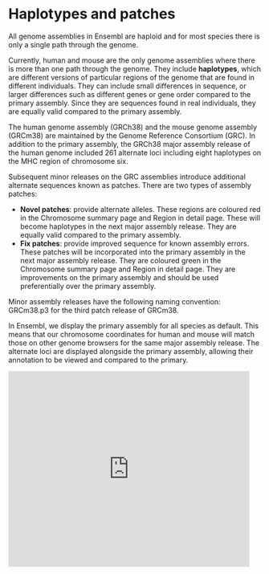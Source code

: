 # Haplotypes and patches

All genome assemblies in Ensembl are haploid and for most species there is only a single path through the genome.

Currently, human and mouse are the only genome assemblies where there is more than one path through the genome. They include **haplotypes**, which are different versions of particular regions of the genome that are found in different individuals. They can include small differences in sequence, or larger differences such as different genes or gene order compared to the primary assembly. Since they are sequences found in real individuals, they are equally valid compared to the primary assembly.

The human genome assembly (GRCh38) and the mouse genome assembly (GRCm38) are maintained by the Genome Reference Consortium (GRC). In addition to the primary assembly, the GRCh38 major assembly release of the human genome included 261 alternate loci including eight haplotypes on the MHC region of chromosome six.

Subsequent minor releases on the GRC assemblies introduce additional alternate sequences known as patches. There are two types of assembly patches:

* **Novel patches**: provide alternate alleles. These regions are coloured red in the Chromosome summary page and Region in detail page. These will become haplotypes in the next major assembly release. They are equally valid compared to the primary assembly.
* **Fix patches**: provide improved sequence for known assembly errors. These patches will be incorporated into the primary assembly in the next major assembly release. They are coloured green in the Chromosome summary page and Region in detail page. They are improvements on the primary assembly and should be used preferentially over the primary assembly.

Minor assembly releases have the following naming convention: GRCm38.p3 for the third patch release of GRCm38.

In Ensembl, we display the primary assembly for all species as default. This means that our chromosome coordinates for human and mouse will match those on other genome browsers for the same major assembly release. The alternate loci are displayed alongside the primary assembly, allowing their annotation to be viewed and compared to the primary.

<iframe  title="Haplotype video" width="480" height="390" src="https://www.youtube.com/watch?v=sPE9j_Hw9HU&ab_channel=EnsemblHelpdesk" frameborder="0" allowfullscreen></iframe>
